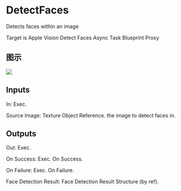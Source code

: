 # DetectFaces

Detects faces within an image

Target is Apple Vision Detect Faces Async Task Blueprint Proxy

## 图示

![]($-20221218-17554301.png)

## Inputs

In: Exec.

Source Image: Texture Object Reference. the image to detect faces in.  

## Outputs

Out: Exec.

On Success: Exec. On Success.

On Failure: Exec. On Failure.

Face Detection Result: Face Detection Result Structure (by ref).

